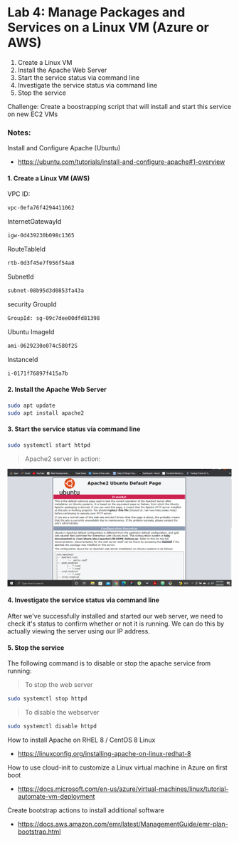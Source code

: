 # Lab 4: Manage Packages and Services on a Linux VM (Azure or AWS)

1. Create a Linux VM
2. Install the Apache Web Server
3. Start the service status via command line
4. Investigate the service status via command line
5. Stop the service

Challenge: Create a boostrapping script that will install and start this service on new EC2 VMs

### Notes:

Install and Configure Apache (Ubuntu)
* https://ubuntu.com/tutorials/install-and-configure-apache#1-overview

#### 1. Create a Linux VM (AWS)

VPC ID:
```bash
vpc-0efa76f4294411062
```
InternetGatewayId
```Bash
igw-0d439230b098c1365
```
RouteTableId
```Bash
rtb-0d3f45e7f956f54a8
```
SubnetId
```Bash
subnet-08b95d3d0853fa43a
```
security GroupId
```Bash
GroupId: sg-09c7dee00dfd81398
```
Ubuntu ImageId
```bash
ami-0629230e074c580f2S
```

InstanceId
```bash
i-0171f76897f415a7b
```
#### 2. Install the Apache Web Server

```bash
sudo apt update
sudo apt install apache2
```
#### 3. Start the service status via command line
```Bash
sudo systemctl start httpd
```
> Apache2 server in action:

![Apache2 web server](images/apache2.png)

#### 4. Investigate the service status via command line
After we've successfully installed and started our web server, we need to check it's status to confirm whether or not it is running. We can do this by actually viewing the server using our IP address.

#### 5.  Stop the service
The following command is to disable or stop the apache service from running:

>To stop the web server

```Bash
sudo systemctl stop httpd
```
> To disable the webserver

```Bash
sudo systemctl disable httpd
```

How to install Apache on RHEL 8 / CentOS 8 Linux
* https://linuxconfig.org/installing-apache-on-linux-redhat-8

How to use cloud-init to customize a Linux virtual machine in Azure on first boot
* https://docs.microsoft.com/en-us/azure/virtual-machines/linux/tutorial-automate-vm-deployment

Create bootstrap actions to install additional software
* https://docs.aws.amazon.com/emr/latest/ManagementGuide/emr-plan-bootstrap.html
